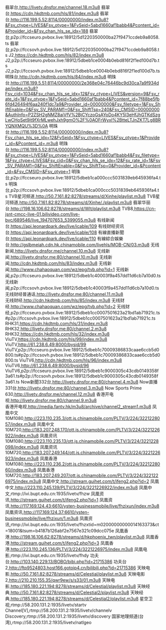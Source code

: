翡翠台,http://livetv.dnsfor.me/channel.18.m3u8
翡翠台,https://cdn.hkdtmb.com/hls/81/index.m3u8
翡翠台,http://116.199.5.52:8114/00000000/index.m3u8?&Fsv_ctype=LIVES&Fsv_otype=1&FvSeid=5abd1660af1babb4&Pcontent_id=&Provider_id=&Fsv_chan_hls_se_idx=188
翡翠台,p2p://fccseuro.pvbox.live:18912/5d1220350000ba27f9471ccdeb9a8058.ts
翡翠台,p2p://fccsovh.pvbox.live:18912/5d1220350000ba27f9471ccdeb9a8058.ts
J2,https://cdn.hkdtmb.com/hls/82/index.m3u8
J2,p2p://fccseuro.pvbox.live:18912/5dbeb1ce0004b0ebd816f2f1ed100d7b.ts
J2,p2p://fccsovh.pvbox.live:18912/5dbeb1ce0004b0ebd816f2f1ed100d7b.ts
明珠台,http://cdn.hkdtmb.com/hls/84/index.m3u8
明珠台,http://116.199.5.51:8114/00000000/2e368e04c76446bc9d30ca7a9f934dae/index.m3u8?Fsv_cid=1034&Fsv_chan_hls_se_idx=12&Fsv_ctype=LIVES&version=9&Fsv_rate_id=1&Fsv_otype=1&FvSeid=5abd1660af1babb4&Pcontent_id=7f88be5fb6fd426494f6aa240f1dc7a9&Provider_id=00000000&Fsv_filetype=1&Fsv_ShiftEnable=0&Fsv_SV_PARAM1=0&Fsv_ShiftTsp=240&Fsv_CMSID=00000000&AuthInfo=P2ZSH2gNMZ8aiVfV%2BjCYczoGsAYoDo4KY5I3eHfJhGTKdSzgLwCHoSet9it9fXrMLwehJxh9gmO%2F%0AOFrWyxI%2BtteLTJnZKT7Lg8BRYQNXMQU%3D%0A
明珠台,http://116.199.5.52:8114/00000000/index.m3u8?Fsv_chan_hls_se_idx=12&FvSeid=1&Fsv_ctype=LIVES&Fsv_otype=1&Provider_id=&Pcontent_id=.m3u8
明珠台,http://116.199.5.52:8114/00000000/index.m3u8?&Fsv_ctype=LIVES&Fsv_otype=1&FvSeid=5abd1660af1babb4&Fsv_filetype=1&Fsv_ctype=LIVES&Fsv_cid=0&Fsv_chan_hls_se_idx=12&Fsv_rate_id=1&Fsv_SV_PARAM1=0&Fsv_ShiftEnable=0&Fsv_ShiftTsp=0&Provider_id=&Pcontent_id=&Fsv_CMSID=&Fsv_otype=1
明珠台,p2p://fccseuro.pvbox.live:18912/5dbeb1ca000ccc5031839eb645936fa4.ts
明珠台,p2p://fccsovh.pvbox.live:18912/5dbeb1ca000ccc5031839eb645936fa4.ts
TVB星河频道,http://50.7.161.82:8278/streams/d/Xinhe/playlist.m3u8
TVB星河频道,http://50.7.161.82:8278/streams/d/Xinhe/./playlist.m3u8
翡翠华丽台,http://198.16.106.62:8278/streams/d/Wlt/playlist.m3u8
TVB8,https://cn-jsnt-cmcc-live-01.bilivideo.com/live-bvc/689546/live_194707653_5399055.m3u8
有线新闻台,https://api.leonardpark.dev/live/icable/109
有线财经资讯台,https://api.leonardpark.dev/live/icable/108
有線直播新聞台,https://api.leonardpark.dev/live/icable/110
有線綜合娛樂台,http://gslbmeiah.cdn.hk.chinamobile.com/livehls/MOB-CN/03.m3u8
无线新闻,http://livetv.dnsfor.me/channel.10.m3u8
无线新闻,http://livetv.dnsfor.me:80/channel.10.m3u8
无线新闻,http://cdn.hkdtmb.com/hls/83/index.m3u8
无线新闻,http://www.chahaoquan.com/wz/epg/tvb.php?id=1
无线新闻,p2p://fccseuro.pvbox.live:18912/5dbeb1c40003f9a457dd11d6cb7a10d0.ts
无线新闻,p2p://fccsovh.pvbox.live:18912/5dbeb1c40003f9a457dd11d6cb7a10d0.ts
无线财经普通话,http://livetv.dnsfor.me:80/channel.11.m3u8  
无线财经,http://cdn.hkdtmb.com/hls/85/index.m3u8
无线财经,http://www.chahaoquan.com/wz/epg/tvb.php?id=2
无线财经,p2p://fccseuro.pvbox.live:18912/5dbeb1cc0007501623a21bd1ab71921c.ts#p2p://fccsovh.pvbox.live:18912/5dbeb1cc0007501623a21bd1ab71921c.ts
RHK31,https://cdn.hkdtmb.com/hls/31/index.m3u8
RHK32,http://livetv.dnsfor.me:80/channel.2.m3u8  
RHK32,https://cdn.hkdtmb.com/hls/32/index.m3u8
ViuTV,https://cdn.hkdtmb.com/hls/99/index.m3u8
ViuTV,http://61.238.6.49:8000/bysid/99
ViuTV,p2p://fccseuro.pvbox.live:18912/5dbeb1c70009386833caae6ccb5d0800.ts#p2p://fccsovh.pvbox.live:18912/5dbeb1c70009386833caae6ccb5d0800.ts
ViuTV6,http://cdn.hkdtmb.com/hls/96/index.m3u8
ViuTV6,http://61.238.6.49:8000/bysid/96
ViuTV6,p2p://fccseuro.pvbox.live:18912/5dbeb1c9000305c43cdb0149358f3a61.ts#p2p://fccsovh.pvbox.live:18912/5dbeb1c9000305c43cdb0149358f3a61.ts
Now新聞332台,http://livetv.dnsfor.me:80/channel.4.m3u8
Now直播331台,http://livetv.dnsfor.me:80/channel.3.m3u8
Now Sports Prime 630,http://livetv.dnsfor.me/channel.12.m3u8
香港开电视,http://livetv.dnsfor.me:80/channel.9.m3u8  
香港开电视,http://media.fantv.hk/m3u8/archive/channel2_stream1.m3u8
凤凰中文 10M1080,http://223.110.235.3/ott.js.chinamobile.com/PLTV/3/224/3221228057/index.m3u8
凤凰中文 10M720,http://183.207.248.170/ott.js.chinamobile.com/PLTV/3/224/3221226922/index.m3u8
凤凰资讯 10M1080,http://223.110.235.13/ott.js.chinamobile.com/PLTV/3/224/3221228098/index.m3u8
凤凰资讯 10M720,http://183.207.249.144/ott.js.chinamobile.com/PLTV/3/224/3221226923/index.m3u8
凤凰香港 10M1080,http://223.110.236.2/ott.js.chinamobile.com/PLTV/3/224/3221228060/index.m3u8
凤凰香港 10M720,http://183.207.249.207/ott.js.chinamobile.com/PLTV/3/224/3221226975/index.m3u8
凤凰中文,http://stream.guihet.com/t/ifeng2.php?id=2
凤凰中文,http://223.110.245.139/PLTV/3/224/3221226922/index.m3u8
凤凰中文,rtmp://ivi.bupt.edu.cn:1935/livetv/fhzw
凤凰资讯,http://stream.guihet.com/t/ifeng2.php?id=1
凤凰资讯,http://117.169.124.43:6610/ysten-businessmobile/live/fhzixun/index.m3u8
凤凰资讯,http://117.169.124.37:6610/ysten-businessmobile/live/fhzixun/1.m3u8
凤凰资讯,rtmp://ivi.bupt.edu.cn:1935/livetv/fhzxtid=m02000000000014163373&ct=18001&tsum=b4187b126abf2e7567e321c09dcc075e
凤凰香港,http://198.16.106.62:8278/streams/d/hkphoenix_twn/playlist.m3u8
凤凰香港,http://stream.guihet.com/t/ifeng2.php?id=3
凤凰香港,http://223.110.245.136/PLTV/3/224/3221226975/index.m3u8
凤凰电影,rtmp://ivi.bupt.edu.cn:1935/livetv/fhdy
功夫台,http://103.140.229.13/BOBO/bibi.php?id=21715386
功夫台2,http://ftp9524803.host166.gotoip4.cn/bilibili.php?id=21715386
天映电影,http://50.7.161.82:8278/streams/d/Celestial/playlist.m3u8
天映电影2,http://210.210.155.35/qwr9ew/s/s33/01.m3u8
天映电影,http://185.180.221.194:8278/streams/d/Celestial/playlist.m3u8
天映经典,http://50.7.161.82:8278/streams/d/Celestial2/playlist.m3u8
天映经典,http://185.180.221.194:8278/streams/d/Celestial2/playlist.m3u8
星空卫视,rtmp://58.200.131.2:1935/livetv/startv
Channel[V],rtmp://58.200.131.2:1935/livetv/channelv
Discovery,rtmp://58.200.131.2:1935/livetv/discovery
国家地理频道(台湾),rtmp://58.200.131.2:1935/livetv/natlgeo
